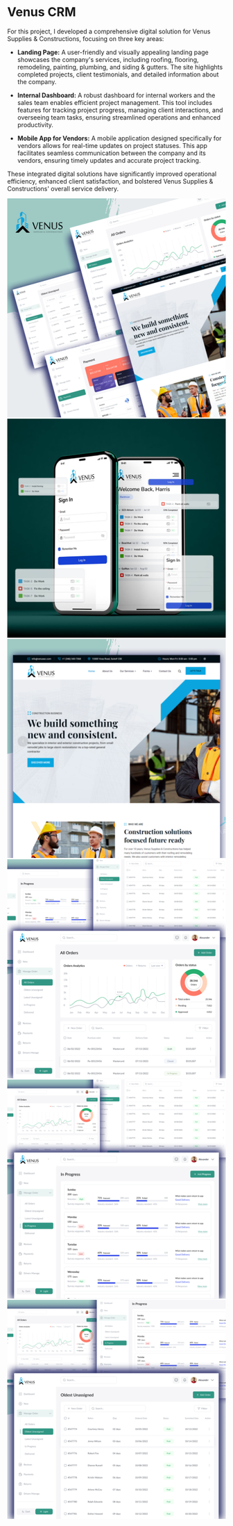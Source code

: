 # Venus CRM

For this project, I developed a comprehensive digital solution for Venus Supplies & Constructions, focusing on three key areas:

- **Landing Page:** A user-friendly and visually appealing landing page showcases the company's services, including roofing, flooring, remodeling, painting, plumbing, and siding & gutters. The site highlights completed projects, client testimonials, and detailed information about the company.

- **Internal Dashboard:** A robust dashboard for internal workers and the sales team enables efficient project management. This tool includes features for tracking project progress, managing client interactions, and overseeing team tasks, ensuring streamlined operations and enhanced productivity.

- **Mobile App for Vendors:** A mobile application designed specifically for vendors allows for real-time updates on project statuses. This app facilitates seamless communication between the company and its vendors, ensuring timely updates and accurate project tracking.

These integrated digital solutions have significantly improved operational efficiency, enhanced client satisfaction, and bolstered Venus Supplies & Constructions' overall service delivery.

<img src="./images/venus1.png" alt="venus1">
<img src="./images/venus6.jpeg" alt="venus6">
<img src="./images/venus5.png" alt="venus5">
<img src="./images/venus2.png" alt="venus2">
<img src="./images/venus3.png" alt="venus3">
<img src="./images/venus4.png" alt="venus4">
